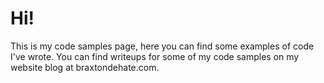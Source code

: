 # Hi!

This is my code samples page, here you can find some examples of code I've wrote.
You can find writeups for some of my code samples on my website blog at braxtondehate.com.

